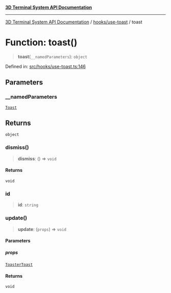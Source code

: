 [**3D Terminal System API Documentation**](../../../README.md)

***

[3D Terminal System API Documentation](../../../README.md) / [hooks/use-toast](../README.md) / toast

# Function: toast()

> **toast**(`__namedParameters`): `object`

Defined in: [src/hooks/use-toast.ts:146](https://github.com/Dicommunitas/ThreeJS_Terminal_3D/blob/20cf40967bd739fbee6d804c3e821483cc482c65/src/hooks/use-toast.ts#L146)

## Parameters

### \_\_namedParameters

[`Toast`](../type-aliases/Toast.md)

## Returns

`object`

### dismiss()

> **dismiss**: () => `void`

#### Returns

`void`

### id

> **id**: `string`

### update()

> **update**: (`props`) => `void`

#### Parameters

##### props

[`ToasterToast`](../type-aliases/ToasterToast.md)

#### Returns

`void`
